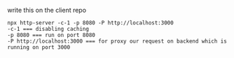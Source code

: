 write this on the client repo

```
npx http-server -c-1 -p 8080 -P http://localhost:3000
-c-1 === disabling caching
-p 8080 === run on port 8080
-P http://localhost:3000 === for proxy our request on backend which is running on port 3000
```
